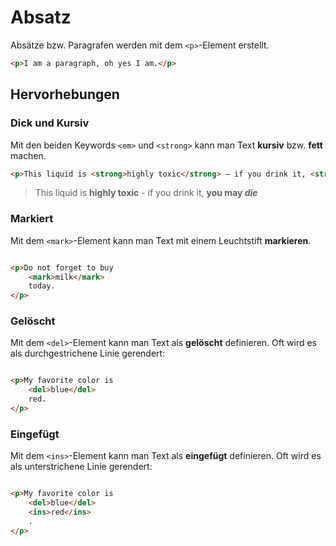 # Absatz

<show-structure depth="2" />

Absätze bzw. Paragrafen werden mit dem `<p>`-Element erstellt.

```HTML
<p>I am a paragraph, oh yes I am.</p>
```

## Hervorhebungen

### Dick und Kursiv

Mit den beiden Keywords `<em>` und `<strong>` kann man Text **kursiv** bzw. **fett** machen.

```HTML
<p>This liquid is <strong>highly toxic</strong> — if you drink it, <strong>you may <em>die</em></strong>.</p>
```

> This liquid is **highly toxic** - if you drink it, **you may _die_**

### Markiert

Mit dem `<mark>`-Element kann man Text mit einem Leuchtstift **markieren**.

```HTML

<p>Do not forget to buy
    <mark>milk</mark>
    today.
</p>
```

### Gelöscht

Mit dem `<del>`-Element kann man Text als **gelöscht** definieren. Oft wird es als durchgestrichene Linie gerendert:

```HTML

<p>My favorite color is
    <del>blue</del>
    red.
</p>
```

### Eingefügt

Mit dem `<ins>`-Element kann man Text als **eingefügt** definieren. Oft wird es als unterstrichene Linie gerendert:

```HTML

<p>My favorite color is
    <del>blue</del>
    <ins>red</ins>
    .
</p>
```

